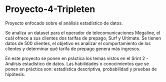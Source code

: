 # Proyecto-4-Tripleten
Proyecto enfocado sobre el análisis estadístico de datos.

Se analiza un dataset para el operador de telecomunicaciones Megaline, el cuál ofrece a sus clientes dos tarifas de prepago, Surf y Ultimate. Se tienen datos de 500 clientes, el objetivo es analizar el comportamiento de los clientes y determinar qué tarifa de prepago genera más ingresos.

En este proyecto se ponen en práctica los temas vistos en el Srint 2 - Análisis estadístico de datos. Las habilidades o conocimientos que se ponen en práctica son: estadística descriptiva, probabilidad y pruebas de hipótesis.
